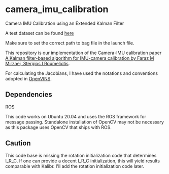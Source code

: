 # camera_imu_calibration
Camera IMU Calibration using an Extended Kalman Filter

A test dataset can be found [here](https://drive.google.com/file/d/1_81oRKSG5lR9X9jL3swOfnvJNi_wb-Xq/view?usp=sharing)

Make sure to set the correct path to bag file in the launch file.

This repository is our implementation of the Camera-IMU calibration paper [A Kalman filter-based algorithm for IMU-camera calibration by Faraz M Mirzaei, Stergios I Roumeliotis](https://ieeexplore.ieee.org/abstract/document/4637877).

For calculating the Jacobians, I have used the notations and conventions adopted in [OpenVINS](https://github.com/rpng/open_vins). 

## Dependencies
[ROS](http://wiki.ros.org/noetic/Installation/Ubuntu)

This code works on Ubuntu 20.04 and uses the ROS framework for message passing. Standalone installation of OpenCV may not be necessary as this package uses  OpenCV that ships with ROS. 

## Caution
This code base is missing the rotation initialization code that determines I_R_C. If one can provide a decent I_R_C initialization, this will yield results comparable with Kalibr. I'll add the rotation initialization code later.
